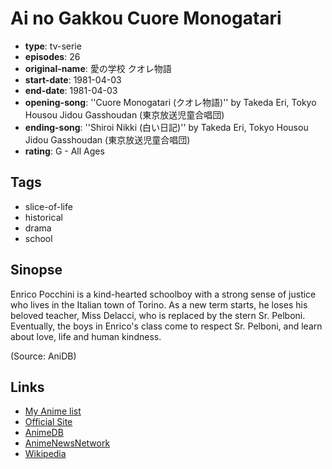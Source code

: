 # Ai no Gakkou Cuore Monogatari

-   **type**: tv-serie
-   **episodes**: 26
-   **original-name**: 愛の学校 クオレ物語
-   **start-date**: 1981-04-03
-   **end-date**: 1981-04-03
-   **opening-song**: ''Cuore Monogatari (クオレ物語)'' by Takeda Eri, Tokyo Housou Jidou Gasshoudan (東京放送児童合唱団)
-   **ending-song**: ''Shiroi Nikki (白い日記)'' by Takeda Eri, Tokyo Housou Jidou Gasshoudan (東京放送児童合唱団)
-   **rating**: G - All Ages

## Tags

-   slice-of-life
-   historical
-   drama
-   school

## Sinopse

Enrico Pocchini is a kind-hearted schoolboy with a strong sense of justice who lives in the Italian town of Torino. As a new term starts, he loses his beloved teacher, Miss Delacci, who is replaced by the stern Sr. Pelboni. Eventually, the boys in Enrico's class come to respect Sr. Pelboni, and learn about love, life and human kindness.

(Source: AniDB)

## Links

-   [My Anime list](https://myanimelist.net/anime/3835/Ai_no_Gakkou_Cuore_Monogatari)
-   [Official Site](http://www.nippon-animation.co.jp/work/ainogakko_cuore.html)
-   [AnimeDB](http://anidb.info/perl-bin/animedb.pl?show=anime&aid=3057)
-   [AnimeNewsNetwork](http://www.animenewsnetwork.com/encyclopedia/anime.php?id=1055)
-   [Wikipedia](http://en.wikipedia.org/wiki/Ai_no_Gakko_Cuore_Monogatari)
